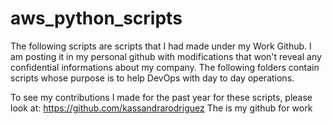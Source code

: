 # aws_python_scripts
The following scripts are scripts that I had made under my Work Github.
I am posting it in my personal github with modifications that won't reveal any confidential informations about my company.
The following folders contain scripts whose purpose is to help DevOps with day to day operations. 

To see my contributions I made for the past year for these scripts, please look at:
https://github.com/kassandrarodriguez
The is my github for work
